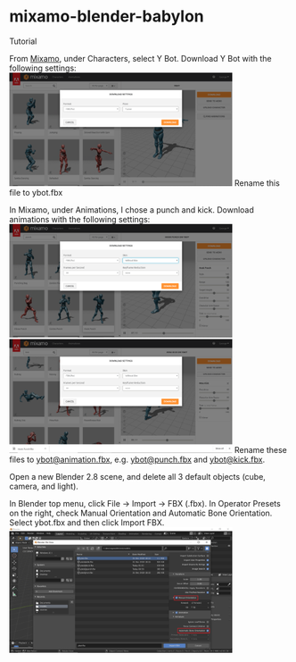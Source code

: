 # mixamo-blender-babylon
Tutorial

From [Mixamo](www.mixamo.com), under Characters, select Y Bot. Download Y Bot with the following settings:
<img src="/img/1.png" alt="alt text" width="400px">
Rename this file to ybot.fbx

In Mixamo, under Animations, I chose a punch and kick. Download animations with the following settings:
<img src="/img/2.png" alt="alt text" width="400px">
<img src="/img/3.png" alt="alt text" width="400px">
Rename these files to ybot@animation.fbx, e.g. ybot@punch.fbx and ybot@kick.fbx.

Open a new Blender 2.8 scene, and delete all 3 default objects (cube, camera, and light).

In Blender top menu, click File → Import → FBX (.fbx). In Operator Presets on the right, check Manual Orientation and Automatic Bone Orientation. Select ybot.fbx and then click Import FBX.
<img src="/img/4.png" alt="alt text" width="400px">
